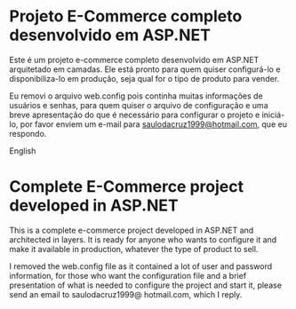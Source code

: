 # Projeto E-Commerce completo desenvolvido em ASP.NET

Este é um projeto e-commerce completo desenvolvido em ASP.NET arquitetado em camadas. Ele está pronto para quem quiser configurá-lo e disponibiliza-lo em produção, seja qual for o tipo de produto para vender.

Eu removi o arquivo web.config pois continha muitas informações de usuários e senhas, para quem quiser o arquivo de configuração e uma breve apresentação do que é necessário para configurar o projeto e iniciá-lo, por favor enviem um e-mail para saulodacruz1999@hotmail.com, que eu respondo.


English
# Complete E-Commerce project developed in ASP.NET

This is a complete e-commerce project developed in ASP.NET and architected in layers. It is ready for anyone who wants to configure it and make it available in production, whatever the type of product to sell.

I removed the web.config file as it contained a lot of user and password information, for those who want the configuration file and a brief presentation of what is needed to configure the project and start it, please send an email to saulodacruz1999@ hotmail.com, which I reply.


